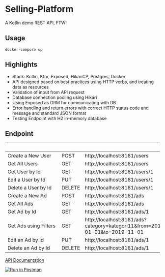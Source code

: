 # Selling-Platform
A Kotlin demo REST API, FTW! 

## Usage
```shell script
docker-compose up
```

## Highlights
- Stack: Kotlin, Ktor, Exposed, HikariCP, Postgres, Docker
- API designed based on best practices using HTTP verbs, and treating data as resources
- Validation of input from API request
- Database connection pooling using Hikari
- Using Exposed as ORM for communicating with DB
- Error handling and return errors with correct HTTP status code and message and standard JSON format
- Testing Endpoint with H2 in-memory database

## Endpoint
|　　　　　　　　　　|   |   |
|---|---|---|
| Create a New User |POST | http://localhost:8181/users| 
| Get All Users | GET | http://localhost:8181/users| 
| Get User by Id |GET | http://localhost:8181/users/1| 
| Edit a User by Id |PUT | http://localhost:8181/users/1| 
| Delete a User by Id |DELETE | http://localhost:8181/users/1| 
| Create a New Ad |POST | http://localhost:8181/ads| 
| Get All Ads |GET | http://localhost:8181/ads| 
| Get Ad by Id |GET | http://localhost:8181/ads/1| 
| Get Ads using Filters |GET | http://localhost:8181/ads?category=kategori11&from=2019-01-01&to=2019-11-01| 
| Edit an Ad by Id |PUT | http://localhost:8181/ads/1| 
| Delete an Ad by Id | DELETE | http://localhost:8181/ads/1| 


[API Documentation](https://documenter.getpostman.com/view/2204/Szzg9ydZ)

[![Run in Postman](https://run.pstmn.io/button.svg)](https://app.getpostman.com/run-collection/f9c26ecdb352b91b5f4f)


